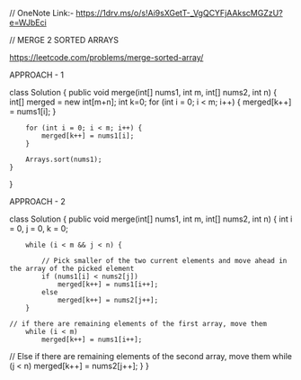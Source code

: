 // OneNote Link:- https://1drv.ms/o/s!Ai9sXGetT-_VgQCYFjAAkscMGZzU?e=WJbEci

// MERGE 2 SORTED ARRAYS

https://leetcode.com/problems/merge-sorted-array/

APPROACH - 1

class Solution {
    public void merge(int[] nums1, int m, int[] nums2, int n) {
        int[] merged = new int[m+n];
        int k=0;
        for (int i = 0; i < m; i++) {
            merged[k++] = nums1[i];
        }

        for (int i = 0; i < m; i++) {
            merged[k++] = nums1[i];
        }

        Arrays.sort(nums1);
    }
}

APPROACH - 2

class Solution {
    public void merge(int[] nums1, int m, int[] nums2, int n) {
        int i = 0, j = 0, k = 0;

        while (i < m && j < n) {
          
            // Pick smaller of the two current elements and move ahead in the array of the picked element
            if (nums1[i] < nums2[j])
                merged[k++] = nums1[i++];
            else
                merged[k++] = nums2[j++];
        }

    // if there are remaining elements of the first array, move them
        while (i < m)
            merged[k++] = nums1[i++];

// Else if there are remaining elements of the second array, move them
        while (j < n)
            merged[k++] = nums2[j++];
    }
}